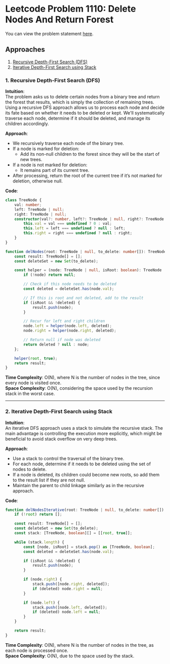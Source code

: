 # Leetcode Problem 1110: Delete Nodes And Return Forest

You can view the problem statement [here](https://leetcode.com/problems/delete-nodes-and-return-forest/).

## Approaches
1. [Recursive Depth-First Search (DFS)](#recursive-depth-first-search-dfs)
2. [Iterative Depth-First Search using Stack](#iterative-depth-first-search-using-stack)

### 1. Recursive Depth-First Search (DFS)

**Intuition**:  
The problem asks us to delete certain nodes from a binary tree and return the forest that results, which is simply the collection of remaining trees. Using a recursive DFS approach allows us to process each node and decide its fate based on whether it needs to be deleted or kept. We'll systematically traverse each node, determine if it should be deleted, and manage its children accordingly.

**Approach**:  
- We recursively traverse each node of the binary tree.
- If a node is marked for deletion:
  - Add its non-null children to the forest since they will be the start of new trees.
- If a node is not marked for deletion:
  - It remains part of its current tree.
- After processing, return the root of the current tree if it’s not marked for deletion, otherwise null.

**Code**:
```typescript
class TreeNode {
    val: number;
    left: TreeNode | null;
    right: TreeNode | null;
    constructor(val?: number, left?: TreeNode | null, right?: TreeNode | null) {
        this.val = val === undefined ? 0 : val;
        this.left = left === undefined ? null : left;
        this.right = right === undefined ? null : right;
    }
}

function delNodes(root: TreeNode | null, to_delete: number[]): TreeNode[] {
    const result: TreeNode[] = [];
    const deleteSet = new Set(to_delete);

    const helper = (node: TreeNode | null, isRoot: boolean): TreeNode | null => {
        if (!node) return null;

        // Check if this node needs to be deleted
        const deleted = deleteSet.has(node.val);

        // If this is root and not deleted, add to the result
        if (isRoot && !deleted) {
            result.push(node);
        }

        // Recur for left and right children
        node.left = helper(node.left, deleted);
        node.right = helper(node.right, deleted);

        // Return null if node was deleted
        return deleted ? null : node;
    };

    helper(root, true);
    return result;
}
```

**Time Complexity**: O(N), where N is the number of nodes in the tree, since every node is visited once.  
**Space Complexity**: O(N), considering the space used by the recursion stack in the worst case.

---

### 2. Iterative Depth-First Search using Stack

**Intuition**:  
An iterative DFS approach uses a stack to simulate the recursive stack. The main advantage is controlling the execution more explicitly, which might be beneficial to avoid stack overflow on very deep trees.

**Approach**:  
- Use a stack to control the traversal of the binary tree.
- For each node, determine if it needs to be deleted using the set of nodes to delete.
- If a node is deleted, its children could become new roots, so add them to the result list if they are not null.
- Maintain the parent to child linkage similarly as in the recursive approach.

**Code**:
```typescript
function delNodesIterative(root: TreeNode | null, to_delete: number[]): TreeNode[] {
    if (!root) return [];

    const result: TreeNode[] = [];
    const deleteSet = new Set(to_delete);
    const stack: [TreeNode, boolean][] = [[root, true]];

    while (stack.length) {
        const [node, isRoot] = stack.pop() as [TreeNode, boolean];
        const deleted = deleteSet.has(node.val);

        if (isRoot && !deleted) {
            result.push(node);
        }

        if (node.right) {
            stack.push([node.right, deleted]);
            if (deleted) node.right = null;
        }

        if (node.left) {
            stack.push([node.left, deleted]);
            if (deleted) node.left = null;
        }
    }

    return result;
}
```

**Time Complexity**: O(N), where N is the number of nodes in the tree, as each node is processed once.  
**Space Complexity**: O(N), due to the space used by the stack.

